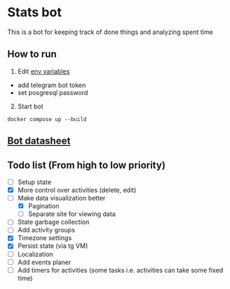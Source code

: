 # Stats bot

This is a bot for keeping track of done things and analyzing spent time
 
 
## How to run 

1. Edit [env variables](./.env)
  - add telegram bot token
  - set posgresql password
2. Start bot 
```
docker compose up --build
```


## [Bot datasheet](./bot/DATASHEET.md) 


## Todo list (From high to low priority)
 - [ ] Setup state
 - [x] More control over activities (delete, edit)
 - [ ] Make data visualization better 
   - [x] Pagination 
   - [ ] Separate site for viewing data
 - [ ] State garbage collection
 - [ ] Add activity groups
 - [x] Timezone settings
 - [x] Persist state (via tg VM)
 - [ ] Localization 
 - [ ] Add events planer
 - [ ] Add timers for activities (some tasks i.e. activities can take some fixed time) 
